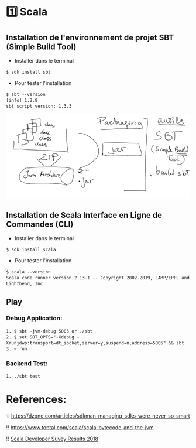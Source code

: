 # :one: Scala


## Installation de l'environnement de projet SBT (Simple Build Tool)

* Installer dans le terminal

```
$ sdk install sbt
```


* Pour tester l'installation

```
$ sbt --version
[info] 1.2.8
sbt script version: 1.3.3
```

![alt tag](https://github.com/CollegeBoreal/INF1042-16E/blob/master/C.Installation/sbt.png)


## Installation de Scala Interface en Ligne de Commandes (CLI)

* Installer dans le terminal

```
$ sdk install scala
```


* Pour tester l'installation

```
$ scala --version
Scala code runner version 2.13.1 -- Copyright 2002-2019, LAMP/EPFL and Lightbend, Inc.
```

## Play

### Debug Application:
```
1. $ sbt -jvm-debug 5005 or ./sbt
2. $ set SBT_OPTS="-Xdebug -Xrunjdwp:transport=dt_socket,server=y,suspend=n,address=5005" && sbt
3. ~ run
```

### Backend Test:
```
1. ./sbt test
```

# References:

:bulb: https://dzone.com/articles/sdkman-managing-sdks-were-never-so-smart

:bangbang: https://www.toptal.com/scala/scala-bytecode-and-the-jvm


:bangbang: [Scala Developer Suvey Results 2018]( https://typesafe.co1.qualtrics.com/results/public/dHlwZXNhZmUtVVJfNlB4cWNSMXdub0liVExmLTVhZjMwZDc4MjAzMGVkMDAxNDhkOTc4OA)
